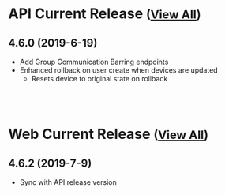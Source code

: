 
# API Current Release <small>([View All](/API.md))</small>
## 4.6.0 (2019-6-19)
  - Add Group Communication Barring endpoints
  - Enhanced rollback on user create when devices are updated
    - Resets device to original state on rollback

<br><br>
# Web Current Release <small>([View All](/Web.md))</small>
## 4.6.2 (2019-7-9)
- Sync with API release version

  